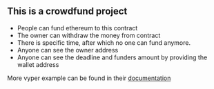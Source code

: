 ## This is a crowdfund project
- People can fund ethereum to this contract
- The owner can withdraw the money from contract
- There is specific time, after which no one can fund anymore.
- Anyone can see the owner address
- Anyone can see the deadline and funders amount by providing the wallet address

More vyper example can be found in their [documentation](https://docs.vyperlang.org/en/stable/vyper-by-example.html)